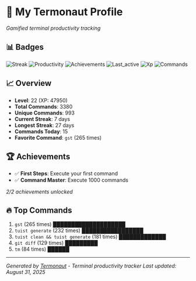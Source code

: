 # 🚀 My Termonaut Profile

*Gamified terminal productivity tracking*

## 📊 Badges

![Streak](https://img.shields.io/badge/Streak-7+days-blue?style=flat-square&logo=terminal&logoColor=white) ![Productivity](https://img.shields.io/badge/Productivity-80.0%25-green?style=flat-square&logo=terminal&logoColor=white) ![Achievements](https://img.shields.io/badge/Achievements-5%2F10-blue?style=flat-square&logo=terminal&logoColor=white) ![Last_active](https://img.shields.io/badge/Last+Active-13h+ago-yellow?style=flat-square&logo=terminal&logoColor=white) ![Xp](https://img.shields.io/badge/XP-Level+22+%2847950%2F52900%29-blue?style=flat-square&logo=terminal&logoColor=white) ![Commands](https://img.shields.io/badge/Commands-3380-blue?style=flat-square&logo=terminal&logoColor=white) 

## 📈 Overview

- **Level**: 22 (XP: 47950)
- **Total Commands**: 3380
- **Unique Commands**: 993
- **Current Streak**: 7 days
- **Longest Streak**: 27 days
- **Commands Today**: 15
- **Favorite Command**: `gst` (265 times)

## 🏆 Achievements

- ✅ **First Steps**: Execute your first command
- ✅ **Command Master**: Execute 1000 commands

*2/2 achievements unlocked*

## 🔥 Top Commands

1. `gst` (265 times) ████████████████████
2. `tuist generate` (232 times) █████████████████
3. `tuist clean && tuist generate` (181 times) █████████████
4. `git diff` (129 times) █████████
5. `tm` (84 times) ██████

---

*Generated by [Termonaut](https://github.com/oiahoon/termonaut) - Terminal productivity tracker*
*Last updated: August 31, 2025*
